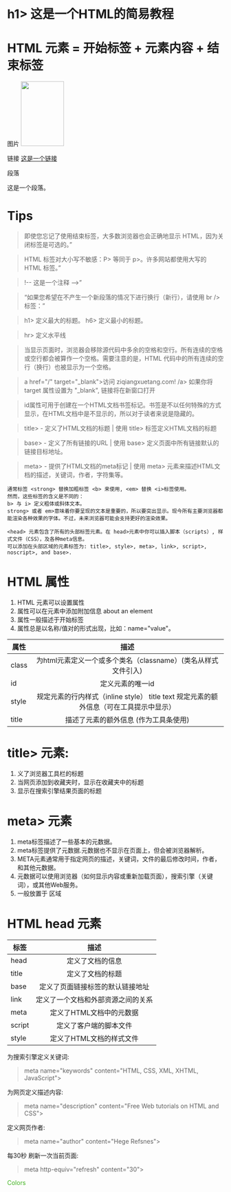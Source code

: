 # h1> 这是一个HTML的简易教程 </h1>

# HTML 元素 = 开始标签 + 元素内容 + 结束标签

图片
<img src="zmypic.png" width="100" height="150">

链接
<a href="http://www.baidu.com">这是一个链接</a>

段落
<p>这是一个段落。</p>


# Tips
> 即使您忘记了使用结束标签，大多数浏览器也会正确地显示 HTML，因为关闭标签是可选的。”

> HTML 标签对大小写不敏感：P> 等同于 p>。许多网站都使用大写的 HTML 标签。”

> !-- 这是一个注释 -->”

> “如果您希望在不产生一个新段落的情况下进行换行（新行），请使用 br /> 标签：”

> h1> 定义最大的标题。 h6> 定义最小的标题。

> hr>	定义水平线

> 当显示页面时，浏览器会移除源代码中多余的空格和空行。所有连续的空格或空行都会被算作一个空格。需要注意的是，HTML 代码中的所有连续的空行（换行）也被显示为一个空格。

> a href="/" target="_blank">访问 ziqiangxuetang.com! /a> 如果你将 target 属性设置为 "_blank", 链接将在新窗口打开

> id属性可用于创建在一个HTML文档书签标记。书签是不以任何特殊的方式显示，在HTML文档中是不显示的，所以对于读者来说是隐藏的。

> title> - 定义了HTML文档的标题 | 使用 title> 标签定义HTML文档的标题

> base> - 定义了所有链接的URL | 使用 base> 定义页面中所有链接默认的链接目标地址。

> meta> - 提供了HTML文档的meta标记 | 使用 meta> 元素来描述HTML文档的描述，关键词，作者，字符集等。

```
通常标签 <strong> 替换加粗标签 <b> 来使用, <em> 替换 <i>标签使用。
然而，这些标签的含义是不同的：
b> 与 i> 定义粗体或斜体文本。
strong> 或者 em>意味着你要呈现的文本是重要的，所以要突出显示。现今所有主要浏览器都能渲染各种效果的字体。不过，未来浏览器可能会支持更好的渲染效果。
```

```
<head> 元素包含了所有的头部标签元素。在 head>元素中你可以插入脚本（scripts）, 样式文件（CSS），及各种meta信息。
可以添加在头部区域的元素标签为: title>, style>, meta>, link>, script>, noscript>, and base>.
```






# HTML 属性
1. HTML 元素可以设置属性
2. 属性可以在元素中添加附加信息 about an element
3. 属性一般描述于开始标签
4. 属性总是以名称/值对的形式出现，比如：name="value"。

|属性	 | 描述|
| ------------- |:-------------------:|
|class	 |为html元素定义一个或多个类名（classname）(类名从样式文件引入)|
|id | 定义元素的唯一id|
|style |	规定元素的行内样式（inline style） title text 规定元素的额外信息（可在工具提示中显示）|
|title | 描述了元素的额外信息 (作为工具条使用)|

# title> 元素:
1. 义了浏览器工具栏的标题
2. 当网页添加到收藏夹时，显示在收藏夹中的标题
3. 显示在搜索引擎结果页面的标题

# meta> 元素
1. meta标签描述了一些基本的元数据。
2. meta标签提供了元数据.元数据也不显示在页面上，但会被浏览器解析。
3. META元素通常用于指定网页的描述，关键词，文件的最后修改时间，作者，和其他元数据。
4. 元数据可以使用浏览器（如何显示内容或重新加载页面），搜索引擎（关键词），或其他Web服务。
5. <meta>一般放置于 <head>区域

# HTML head 元素
|标签	|描述|
| ------------- |:--------------------------------:|
| head	| 定义了文档的信息 |
| title	| 定义了文档的标题 |
| base	| 定义了页面链接标签的默认链接地址 |
| link	| 定义了一个文档和外部资源之间的关系 |
| meta	| 定义了HTML文档中的元数据 |
| script	| 定义了客户端的脚本文件 |
| style	| 定义了HTML文档的样式文件 |

为搜索引擎定义关键词:
> meta name="keywords" content="HTML, CSS, XML, XHTML, JavaScript">

为网页定义描述内容:
> meta name="description" content="Free Web tutorials on HTML and CSS">

定义网页作者:
> meta name="author" content="Hege Refsnes">

每30秒 刷新一次当前页面:
> meta http-equiv="refresh" content="30">

<div style="color:#40B31F;">Colors
